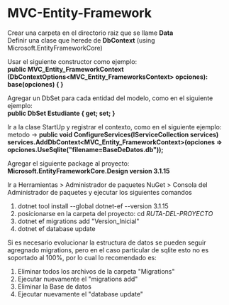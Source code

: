 # MVC-Entity-Framework

Crear una carpeta en el directorio raiz que se llame **Data** <br>
Definir una clase que herede de **DbContext** (using Microsoft.EntityFrameworkCore)

Usar el siguiente constructor como ejemplo:<br>
**public MVC_Entity_FrameworkContext (DbContextOptions<MVC_Entity_FrameworksContext> opciones): base(opciones)
{
}**

Agregar un DbSet para cada entidad del modelo, como en el siguiente ejemplo:<br>
**public DbSet<Estudiante> Estudiante { get; set; }**

Ir a la clase StartUp y registrar el contexto, como en el siguiente ejemplo:<br>
metodo -> **public void ConfigureServices(IServiceCollection services)** <br>
  **services.AddDbContext<MVC_Entity_FrameworkContext>(opciones => opciones.UseSqlite("filename=BaseDeDatos.db"));**


Agregar el siguiente package al proyecto: **Microsoft.EntityFrameworkCore.Design version 3.1.15**<br>

Ir a Herramientas > Administrador de paquetes NuGet > Consola del Administrador de paquetes y ejecutar los siguientes comandos
1) dotnet tool install --global dotnet-ef --version 3.1.15
2) posicionarse en la carpeta del proyecto: cd *RUTA-DEL-PROYECTO*
3) dotnet ef migrations add "Version_Inicial"
4) dotnet ef database update

Si es necesario evolucionar la estructura de datos se pueden seguir agregnado migrations, pero en el caso particular de sqlite esto no es soportado al 100%, por lo cual
lo recomendado es:
1) Eliminar todos los archivos de la carpeta "Migrations" 
2) Ejecutar nuevamente el "migrations add"
3) Eliminar la Base de datos
4) Ejecutar nuevamente el "database update"
